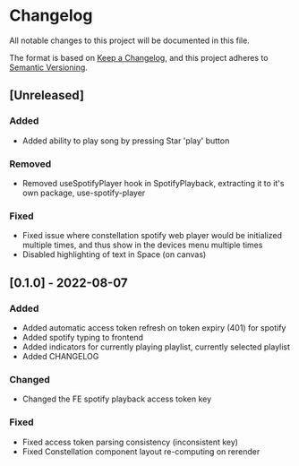 # Changelog
All notable changes to this project will be documented in this file.

The format is based on [Keep a Changelog](https://keepachangelog.com/en/1.0.0/),
and this project adheres to [Semantic Versioning](https://semver.org/spec/v2.0.0.html).

## [Unreleased]

### Added
- Added ability to play song by pressing Star 'play' button

### Removed
- Removed useSpotifyPlayer hook in SpotifyPlayback, extracting it to it's own package, use-spotify-player

### Fixed
- Fixed issue where constellation spotify web player would be initialized multiple times, and thus show in the devices menu multiple times
- Disabled highlighting of text in Space (on canvas)

## [0.1.0] - 2022-08-07

### Added
- Added automatic access token refresh on token expiry (401) for spotify
- Added spotify typing to frontend
- Added indicators for currently playing playlist, currently selected playlist
- Added CHANGELOG

### Changed
- Changed the FE spotify playback access token key

### Fixed
- Fixed access token parsing consistency (inconsistent key)
- Fixed Constellation component layout re-computing on rerender
